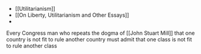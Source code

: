 
- [[Utilitarianism]] 
- [[On Liberty, Utilitarianism and Other Essays]] 
- 




Every Congress man who repeats the dogma of [[John Stuart Mill]] that one country is not fit to rule another country must admit that one class is not fit to rule another class

